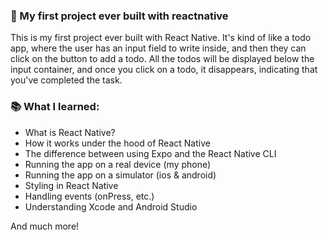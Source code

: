### 📱 My first project ever built with reactnative

This is my first project ever built with React Native. It's kind of like a todo app, where the user has an input field to write inside, and then they can click on the button to add a todo. All the todos will be displayed below the input container, and once you click on a todo, it disappears, indicating that you've completed the task.

### 📚 What I learned:
- What is React Native?
- How it works under the hood of React Native
- The difference between using Expo and the React Native CLI
- Running the app on a real device (my phone)
- Running the app on a simulator (ios & android)
- Styling in React Native
- Handling events (onPress, etc.)
- Understanding Xcode and Android Studio

And much more!
